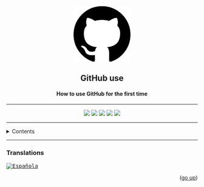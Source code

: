 <a name="top"></a>

<p align="center">
    <img width=150px height="150px" align="center" src="./img/logo.png">
    <h2 align="center">GitHub use</h2>
    <h4 align="center">How to use GitHub for the first time</h4>
</p>

<hr>

<p align="center">
    <img src="https://img.shields.io/github/stars/dkszdp/github-use?color=%2347A1DC&label=Stars">
    <img src="https://img.shields.io/github/forks/dkszdp/github-use?color=%2347A1DC&label=Forks">
    <img src="https://img.shields.io/github/watchers/dkszdp/github-use?color=%2347A1DC&label=Watchers">
    <img src="https://img.shields.io/github/issues/dkszdp/github-use?color=%2347A1DC&label=Issues">
    <img src="https://img.shields.io/github/issues-pr/dkszdp/github-use?color=%2347A1DC&label=Pull Requests">
</p>

<hr>

<details>
  <summary>Contents</summary>
  <ol>
    <li><a href="#translations">Translations</a></li>
  </ol>
</details>

<hr>

<a name="translations"></a>

### Translations

<kbd>[<img title="Española" alt="Española" src="https://cdn.staticaly.com/gh/hjnilsson/country-flags/master/svg/es.svg" width="22">]()</kbd>

<p align="right">(<a href="#top">go up</a>)</p>